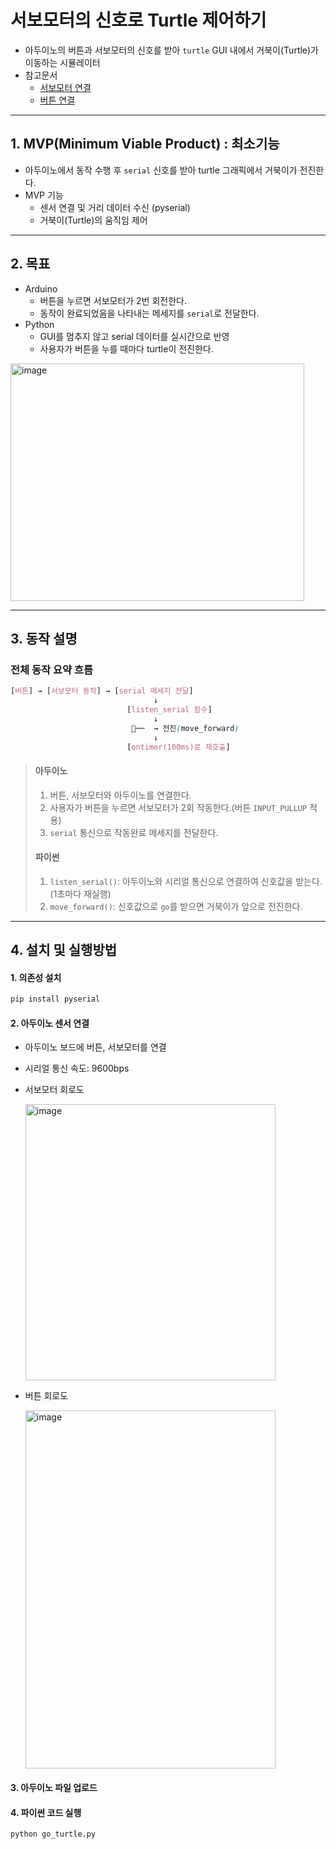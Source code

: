 # 서보모터의 신호로 Turtle 제어하기
- 아두이노의 버튼과 서보모터의 신호를 받아 `turtle` GUI 내에서 거북이(Turtle)가 이동하는 시뮬레이터
- 참고문서
  - [서보모터 연결](https://docs.arduino.cc/learn/electronics/servo-motors/)
  - [버튼 연결](https://docs.arduino.cc/built-in-examples/digital/Button/)

---

## 1. MVP(Minimum Viable Product) : 최소기능
- 아두이노에서 동작 수행 후 `serial` 신호를 받아 turtle 그래픽에서 거북이가 전진한다.
- MVP 기능
  - 센서 연결 및 거리 데이터 수신 (pyserial)
  - 거북이(Turtle)의 움직임 제어

---

## 2. 목표

- Arduino
  - 버튼을 누르면 서보모터가 2번 회전한다.
  - 동작이 완료되었음을 나타내는 메세지를 `serial`로 전달한다.
- Python
  - GUI를 멈추지 않고 serial 데이터를 실시간으로 반영
  - 사용자가 버튼을 누를 때마다 turtle이 전진한다.

<img width="470" height="380" alt="image" src="https://github.com/user-attachments/assets/f3b95285-c419-43e0-b670-9e62dfada079" />


---
## 3. 동작 설명

### 전체 동작 요약 흐름
```css
[버튼] → [서보모터 동작] → [serial 메세지 전달] 
                                ↓
                          [listen_serial 함수]
                                ↓
                           🐢──  → 전진(move_forward)
                                ↓
                          [ontimer(100ms)로 재호출]

```

>
> #### 아두이노
> 1) 버튼, 서보모터와 아두이노를 연결한다.
> 2) 사용자가 버튼을 누르면 서보모터가 2회 작동한다.(버튼 `INPUT_PULLUP` 적용)
> 3) `serial` 통신으로 작동완료 메세지를 전달한다.
> #### 파이썬
> 1) `listen_serial()`: 아두이노와 시리얼 통신으로 연결하여 신호값을 받는다. (1초마다 재실행)
> 2) `move_forward()`: 신호값으로 `go`를 받으면 거북이가 앞으로 전진한다.

---

## 4. 설치 및 실행방법

#### 1. 의존성 설치
```bash
pip install pyserial
```

#### 2. 아두이노 센서 연결
- 아두이노 보드에 버튼, 서보모터를 연결
- 시리얼 통신 속도: 9600bps
- 서보모터 회로도

  <img width="400" height="442" alt="image" src="https://github.com/user-attachments/assets/57e596a4-ff58-4ef0-b5a3-d19526fa6222" />
- 버튼 회로도

  <img width="400" height="573" alt="image" src="https://github.com/user-attachments/assets/65938f35-5e9b-4cfb-9ad4-ea30d6cc170e" />


#### 3. 아두이노 파일 업로드
#### 4. 파이썬 코드 실행
```bash
python go_turtle.py
```
